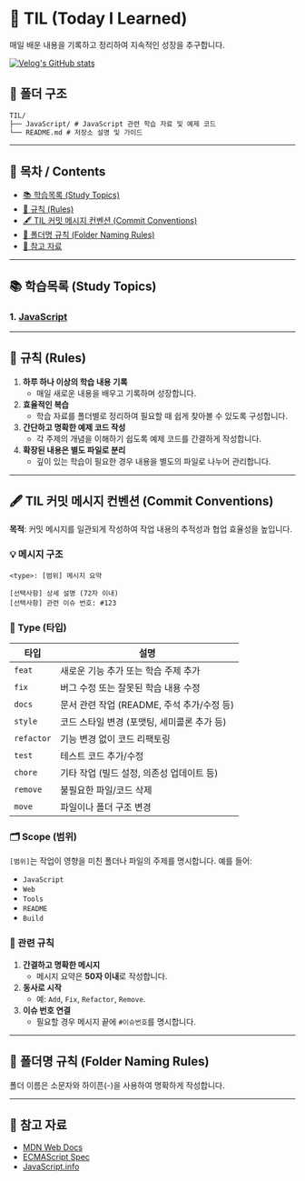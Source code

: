 # 🌟 TIL (Today I Learned)

매일 배운 내용을 기록하고 정리하여 지속적인 성장을 추구합니다.

[![Velog's GitHub stats](https://velog-readme-stats.vercel.app/api?name=moon_dev)](https://velog.io/@moon_dev/series)

## 📂 폴더 구조

```markdown
TIL/
├── JavaScript/ # JavaScript 관련 학습 자료 및 예제 코드
└── README.md # 저장소 설명 및 가이드
```

---

## 📖 목차 / Contents

- [📚 학습목록 (Study Topics)](https://github.com/Mooneunjun/TIL?tab=readme-ov-file#-%ED%95%99%EC%8A%B5%EB%AA%A9%EB%A1%9D-study-topics)
- [📜 규칙 (Rules)](https://github.com/Mooneunjun/TIL?tab=readme-ov-file#-%EA%B7%9C%EC%B9%99-rules)
- [🖋️ TIL 커밋 메시지 컨벤션 (Commit Conventions)](https://github.com/Mooneunjun/TIL?tab=readme-ov-file#%EF%B8%8F-til-%EC%BB%A4%EB%B0%8B-%EB%A9%94%EC%8B%9C%EC%A7%80-%EC%BB%A8%EB%B2%A4%EC%85%98-commit-conventions)
- [📂 폴더명 규칙 (Folder Naming Rules)](https://github.com/Mooneunjun/TIL?tab=readme-ov-file#-%ED%8F%B4%EB%8D%94%EB%AA%85-%EA%B7%9C%EC%B9%99-folder-naming-rules)
- [🔗 참고 자료](https://github.com/Mooneunjun/TIL?tab=readme-ov-file#-%EC%B0%B8%EA%B3%A0-%EC%9E%90%EB%A3%8C)

---

## 📚 학습목록 (Study Topics)

### 1. [JavaScript](https://github.com/Mooneunjun/TIL/tree/master/JavaScript)

---

## 📜 규칙 (Rules)

1. **하루 하나 이상의 학습 내용 기록**
   - 매일 새로운 내용을 배우고 기록하며 성장합니다.
2. **효율적인 복습**
   - 학습 자료를 폴더별로 정리하여 필요할 때 쉽게 찾아볼 수 있도록 구성합니다.
3. **간단하고 명확한 예제 코드 작성**
   - 각 주제의 개념을 이해하기 쉽도록 예제 코드를 간결하게 작성합니다.
4. **확장된 내용은 별도 파일로 분리**
   - 깊이 있는 학습이 필요한 경우 내용을 별도의 파일로 나누어 관리합니다.

---

## 🖋️ TIL 커밋 메시지 컨벤션 (Commit Conventions)

**목적**: 커밋 메시지를 일관되게 작성하여 작업 내용의 추적성과 협업 효율성을 높입니다.

### 💡 메시지 구조

```plaintext
<type>: [범위] 메시지 요약

[선택사항] 상세 설명 (72자 이내)
[선택사항] 관련 이슈 번호: #123
```

### 🎨 Type (타입)

| 타입       | 설명                                        |
| ---------- | ------------------------------------------- |
| `feat`     | 새로운 기능 추가 또는 학습 주제 추가        |
| `fix`      | 버그 수정 또는 잘못된 학습 내용 수정        |
| `docs`     | 문서 관련 작업 (README, 주석 추가/수정 등)  |
| `style`    | 코드 스타일 변경 (포맷팅, 세미콜론 추가 등) |
| `refactor` | 기능 변경 없이 코드 리팩토링                |
| `test`     | 테스트 코드 추가/수정                       |
| `chore`    | 기타 작업 (빌드 설정, 의존성 업데이트 등)   |
| `remove`   | 불필요한 파일/코드 삭제                     |
| `move`     | 파일이나 폴더 구조 변경                     |

### 🗂 Scope (범위)

`[범위]`는 작업이 영향을 미친 폴더나 파일의 주제를 명시합니다. 예를 들어:

- `JavaScript`
- `Web`
- `Tools`
- `README`
- `Build`

### 🔗 관련 규칙

1. **간결하고 명확한 메시지**
   - 메시지 요약은 **50자 이내**로 작성합니다.
2. **동사로 시작**
   - 예: `Add`, `Fix`, `Refactor`, `Remove`.
3. **이슈 번호 연결**
   - 필요할 경우 메시지 끝에 `#이슈번호`를 명시합니다.

---

## 📂 폴더명 규칙 (Folder Naming Rules)

폴더 이름은 소문자와 하이픈(-)을 사용하여 명확하게 작성합니다.

---

## 🔗 참고 자료

- [MDN Web Docs](https://developer.mozilla.org/)
- [ECMAScript Spec](https://tc39.es/ecma262/)
- [JavaScript.info](https://javascript.info/)
